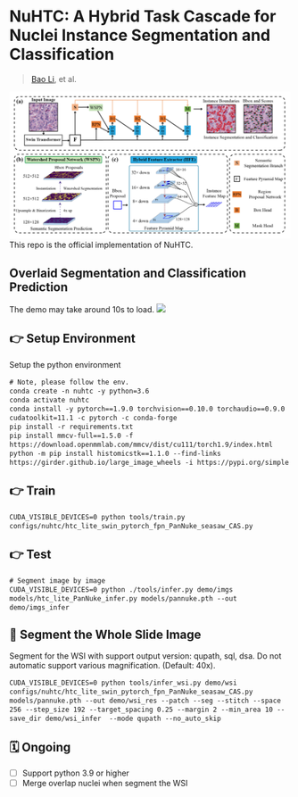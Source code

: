 # NuHTC: A Hybrid Task Cascade for Nuclei Instance Segmentation and Classification

>  [Bao Li](https://boyden.github.io), et al.

![](./resources/nuhtc.jpg)
This repo is the official implementation of NuHTC.

## Overlaid Segmentation and Classification Prediction
The demo may take around 10s to load. 
![](./resources/instance_demo.gif)

## 👉 Setup Environment
Setup the python environment

```shell script
# Note, please follow the env.
conda create -n nuhtc -y python=3.6 
conda activate nuhtc
conda install -y pytorch==1.9.0 torchvision==0.10.0 torchaudio==0.9.0 cudatoolkit=11.1 -c pytorch -c conda-forge
pip install -r requirements.txt
pip install mmcv-full==1.5.0 -f https://download.openmmlab.com/mmcv/dist/cu111/torch1.9/index.html
python -m pip install histomicstk==1.1.0 --find-links https://girder.github.io/large_image_wheels -i https://pypi.org/simple
```
## 👉 Train

```shell script
CUDA_VISIBLE_DEVICES=0 python tools/train.py configs/nuhtc/htc_lite_swin_pytorch_fpn_PanNuke_seasaw_CAS.py
```
## 👉 Test

```shell script
# Segment image by image
CUDA_VISIBLE_DEVICES=0 python ./tools/infer.py demo/imgs models/htc_lite_PanNuke_infer.py models/pannuke.pth --out demo/imgs_infer
```

## 🚀 Segment the Whole Slide Image
Segment for the WSI with support output version: qupath, sql, dsa. Do not automatic support various magnification. (Default: 40x).
```shell script
CUDA_VISIBLE_DEVICES=0 python tools/infer_wsi.py demo/wsi configs/nuhtc/htc_lite_swin_pytorch_fpn_PanNuke_seasaw_CAS.py models/pannuke.pth --out demo/wsi_res --patch --seg --stitch --space 256 --step_size 192 --target_spacing 0.25 --margin 2 --min_area 10 --save_dir demo/wsi_infer  --mode qupath --no_auto_skip
```

## 🗓️ Ongoing
- [ ] Support python 3.9 or higher
- [ ] Merge overlap nuclei when segment the WSI
